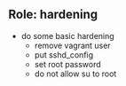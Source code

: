 ## Role: hardening
* do some basic hardening
  * remove vagrant user
  * put sshd_config
  * set root password
  * do not allow su to root
